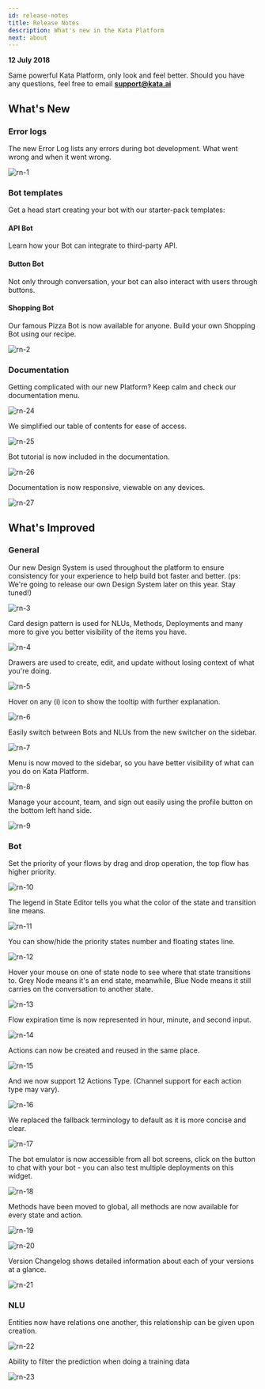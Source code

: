 ```yaml
---
id: release-notes
title: Release Notes
description: What's new in the Kata Platform
next: about
---
```


**12 July 2018**

Same powerful Kata Platform, only look and feel better. Should you have any questions, feel free to email **support@kata.ai**

## What's New

### Error logs

The new Error Log lists any errors during bot development. What went wrong and when it went wrong.

![rn-1](/images/overview/release-notes/rn-1.png)

### Bot templates

Get a head start creating your bot with our starter-pack templates:

#### API Bot

Learn how your Bot can integrate to third-party API.

#### Button Bot

Not only through conversation, your bot can also interact with users through buttons.

#### Shopping Bot

Our famous Pizza Bot is now available for anyone. Build your own Shopping Bot using our recipe.

![rn-2](/images/overview/release-notes/rn-2.png)

### Documentation

Getting complicated with our new Platform? Keep calm and check our documentation menu.

![rn-24](/images/overview/release-notes/rn-24.png)

We simplified our table of contents for ease of access.

![rn-25](/images/overview/release-notes/rn-25.png)

Bot tutorial is now included in the documentation.

![rn-26](/images/overview/release-notes/rn-26.png)

Documentation is now responsive, viewable on any devices.

![rn-27](/images/overview/release-notes/rn-27.png)

## What's Improved

### General

Our new Design System is used throughout the platform to ensure consistency for your experience to help build bot faster and better. (ps: We're going to release our own Design System later on this year. Stay tuned!)

![rn-3](/images/overview/release-notes/rn-3.png)

Card design pattern is used for NLUs, Methods, Deployments and many more to give you better visibility of the items you have.

![rn-4](/images/overview/release-notes/rn-4.png)

Drawers are used to create, edit, and update without losing context of what you're doing.

![rn-5](/images/overview/release-notes/rn-5.png)

Hover on any (i) icon to show the tooltip with further explanation.

![rn-6](/images/overview/release-notes/rn-6.png)

Easily switch between Bots and NLUs from the new switcher on the sidebar.

![rn-7](/images/overview/release-notes/rn-7.png)

Menu is now moved to the sidebar, so you have better visibility of what can you do on Kata Platform.

![rn-8](/images/overview/release-notes/rn-8.png)

Manage your account, team, and sign out easily using the profile button on the bottom left hand side.

![rn-9](/images/overview/release-notes/rn-9.png)

### Bot

Set the priority of your flows by drag and drop operation, the top flow has higher priority.

![rn-10](/images/overview/release-notes/rn-10.png)

The legend in State Editor tells you what the color of the state and transition line means.

![rn-11](/images/overview/release-notes/rn-11.png)

You can show/hide the priority states number and floating states line.

![rn-12](/images/overview/release-notes/rn-12.png)

Hover your mouse on one of state node to see where that state transitions to. Grey Node means it's an end state, meanwhile, Blue Node means it still carries on the conversation to another state.

![rn-13](/images/overview/release-notes/rn-13.png)

Flow expiration time is now represented in hour, minute, and second input.

![rn-14](/images/overview/release-notes/rn-14.png)

Actions can now be created and reused in the same place.

![rn-15](/images/overview/release-notes/rn-15.png)

And we now support 12 Actions Type. (Channel support for each action type may vary).

![rn-16](/images/overview/release-notes/rn-16.png)

We replaced the fallback terminology to default as it is more concise and clear.

![rn-17](/images/overview/release-notes/rn-17.png)

The bot emulator is now accessible from all bot screens, click on the button to chat with your bot - you can also test multiple deployments on this widget.

![rn-18](/images/overview/release-notes/rn-18.png)

Methods have been moved to global, all methods are now available for every state and action.

![rn-19](/images/overview/release-notes/rn-19.png)

![rn-20](/images/overview/release-notes/rn-20.png)

Version Changelog shows detailed information about each of your versions at a glance.

![rn-21](/images/overview/release-notes/rn-21.png)

### NLU

Entities now have relations one another, this relationship can be given upon creation.

![rn-22](/images/overview/release-notes/rn-22.png)

Ability to filter the prediction when doing a training data

![rn-23](/images/overview/release-notes/rn-23.png)

